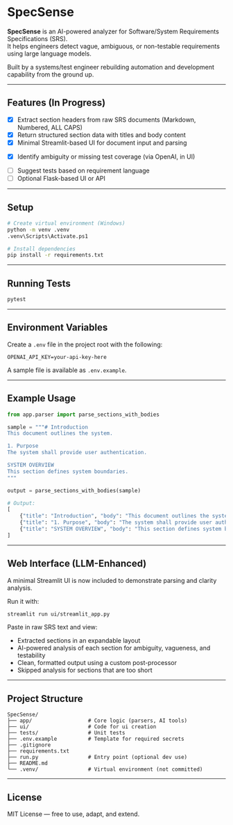 # SpecSense

**SpecSense** is an AI-powered analyzer for Software/System Requirements Specifications (SRS).  
It helps engineers detect vague, ambiguous, or non-testable requirements using large language models.

Built by a systems/test engineer rebuilding automation and development capability from the ground up.

---

## Features (In Progress)

- [x] Extract section headers from raw SRS documents (Markdown, Numbered, ALL CAPS)
- [x] Return structured section data with titles and body content
- [x] Minimal Streamlit-based UI for document input and parsing
+ [x] Identify ambiguity or missing test coverage (via OpenAI, in UI) 
- [ ] Suggest tests based on requirement language  
- [ ] Optional Flask-based UI or API  

---

## Setup

```bash
# Create virtual environment (Windows)
python -m venv .venv
.venv\Scripts\Activate.ps1

# Install dependencies
pip install -r requirements.txt
```

---

## Running Tests

```bash
pytest
```

---

## Environment Variables

Create a `.env` file in the project root with the following:

```
OPENAI_API_KEY=your-api-key-here
```

A sample file is available as `.env.example`.

---
## Example Usage

```python
from app.parser import parse_sections_with_bodies

sample = """# Introduction
This document outlines the system.

1. Purpose
The system shall provide user authentication.

SYSTEM OVERVIEW
This section defines system boundaries.
"""

output = parse_sections_with_bodies(sample)

# Output:
[
    {"title": "Introduction", "body": "This document outlines the system."},
    {"title": "1. Purpose", "body": "The system shall provide user authentication."},
    {"title": "SYSTEM OVERVIEW", "body": "This section defines system boundaries."}
]
```
---

## Web Interface (LLM-Enhanced)

A minimal Streamlit UI is now included to demonstrate parsing and clarity analysis.

Run it with:

```bash
streamlit run ui/streamlit_app.py
```

Paste in raw SRS text and view:

-  Extracted sections in an expandable layout
-  AI-powered analysis of each section for ambiguity, vagueness, and testability
-  Clean, formatted output using a custom post-processor
-  Skipped analysis for sections that are too short

---

## Project Structure

```
SpecSense/
├── app/                  # Core logic (parsers, AI tools)
├── ui/                   # Code for ui creation
├── tests/                # Unit tests
├── .env.example          # Template for required secrets
├── .gitignore
├── requirements.txt
├── run.py                # Entry point (optional dev use)
├── README.md
└── .venv/                # Virtual environment (not committed)
```

---

## License

MIT License — free to use, adapt, and extend.

